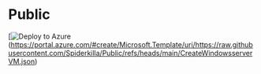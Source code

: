 # Public

[![Deploy to Azure](https://aka.ms/deploytoazurebutton)(https://portal.azure.com/#create/Microsoft.Template/uri/https://raw.githubusercontent.com/Spiderkilla/Public/refs/heads/main/CreateWindowsserverVM.json)
